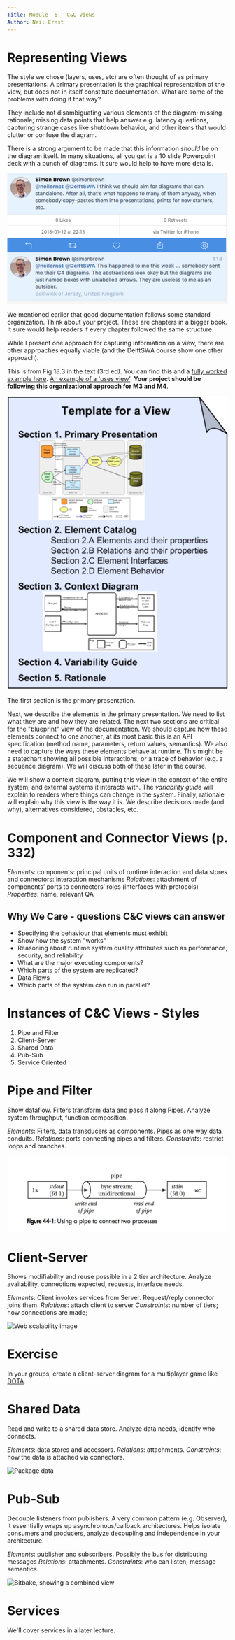 ```yaml
---
Title: Module  6 - C&C Views
Author: Neil Ernst
---
```


# Representing Views

The style we chose (layers, uses, etc) are often thought of as primary presentations. A primary presentation is the graphical representation of the view, but does not in itself constitute documentation. What are some of the problems with doing it that way?

They include not disambiguating various elements of the diagram; missing rationale; missing data points that help answer e.g. latency questions, capturing strange cases like shutdown behavior, and other items that would clutter or confuse the diagram. 

There is a strong argument to be made that this information *should* be on the diagram itself. In many situations, all you get is a 10 slide Powerpoint deck with a bunch of diagrams. It sure would help to have more details. 

![Simon Brown convo](img/simon-diagrams.png)

We mentioned earlier that good documentation follows some standard organization. Think about your project. These are chapters in a bigger book. It sure would help readers if every chapter followed the same structure. 

While I present one approach for capturing information on a view, there are other approaches equally viable (and the DelftSWA course show one other approach). 

This is from Fig 18.3 in the text (3rd ed). You can find this and a [fully worked example here](https://wiki.sei.cmu.edu/sad/index.php/Template:ViewTemplate). [An example of a 'uses view'](https://wiki.sei.cmu.edu/sad/index.php/OPC_Module_Uses_View). **Your project should be following this organizational approach for M3 and M4**.

![SEI view template](img/view-template.png)

The first section is the primary presentation. 

Next, we describe the elements in the primary presentation. We need to list what they are and how they are related. The next two sections are critical for the "blueprint" view of the documentation. We should capture how these elements connect to one another; at its most basic this is an API specification (method name, parameters, return values, semantics). We also need to capture the ways these elements behave at runtime. This might be a statechart showing all possible interactions, or a trace of behavior (e.g. a sequence diagram). We will discuss both of these later in the course. 

We will show a context diagram, putting this view in the context of the entire system, and external systems it interacts with. The *variability guide* will explain to readers where things can change in the system. Finally, rationale will explain why this view is the way it is. We describe decisions made (and why), alternatives considered, obstacles, etc.

# Component and Connector Views (p. 332)
*Elements*: components: principal units of runtime interaction and data stores and connectors: interaction mechanisms
*Relations*: attachment of components’ ports to connectors’ roles (interfaces with protocols)
*Properties*: name, relevant QA

## Why We Care - questions C&C views can answer
* Specifying the behaviour that elements must exhibit
* Show how the system "works"
* Reasoning about runtime system quality attributes such as performance, security, and reliability
* What are the major executing components?
* Which parts of the system are replicated?
* Data Flows
* Which parts of the system can run in parallel?

# Instances of C&C Views - Styles
1. Pipe and Filter
2. Client-Server
3. Shared Data
4. Pub-Sub
5. Service Oriented

# Pipe and Filter
Show dataflow. Filters transform data and pass it along Pipes. Analyze system throughput, function composition.

*Elements*: Filters, data transducers as components. Pipes as one way data conduits.
*Relations*: ports connecting pipes and filters.
*Constraints*: restrict loops and branches.

![P&F example from Unix](img/unixpipe.png)

# Client-Server
Shows modifiability and reuse possible in a 2 tier architecture. Analyze availability, connections expected, requests, interface needs.

*Elements*: Client invokes services from Server. Request/reply connector joins them.
*Relations*: attach client to server
*Constraints*: number of tiers; how connections are made;

![Web scalability image](http://aosabook.org/images/distsys/imageHosting3.png)

# Exercise
In your groups, create a client-server diagram for a multiplayer game like [DOTA](http://www.dota2.com/play/).

# Shared Data
Read and write to a shared data store. Analyze data needs, identify who connects.

*Elements*: data stores and accessors.
*Relations*: attachments.
*Constraints*: how the data is attached via connectors.

![Package data](http://aosabook.org/images/packaging/pypi-workflow.png)

# Pub-Sub
Decouple listeners from publishers. A very common pattern (e.g. Observer), it essentially wraps up asynchronous/callback architectures. Helps isolate consumers and producers, analyze decoupling and independence in your architecture.

*Elements*: publisher and subscribers. Possibly the bus for distributing messages
*Relations*: attachments.
*Constraints*: who can listen, message semantics.

![Bitbake, showing a combined view](http://aosabook.org/images/yocto/aosa3.jpg)

# Services
We'll cover services in a later lecture. 
